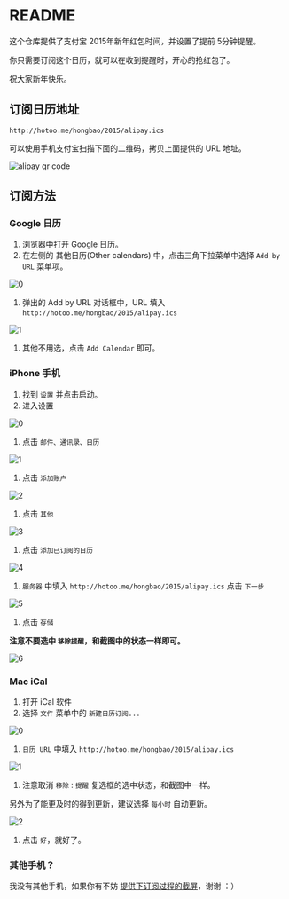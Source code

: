 
# README

这个仓库提供了支付宝 2015年新年红包时间，并设置了提前 5分钟提醒。

你只需要订阅这个日历，就可以在收到提醒时，开心的抢红包了。

祝大家新年快乐。

## 订阅日历地址

```
http://hotoo.me/hongbao/2015/alipay.ics
```

可以使用手机支付宝扫描下面的二维码，拷贝上面提供的 URL 地址。

![alipay qr code](./2015/alipay.png)

## 订阅方法

### Google 日历

1. 浏览器中打开 Google 日历。
1. 在左侧的 其他日历(Other calendars) 中，点击三角下拉菜单中选择 `Add by URL` 菜单项。

  ![0](./google-0.png)

1. 弹出的 Add by URL 对话框中，URL 填入 `http://hotoo.me/hongbao/2015/alipay.ics`

  ![1](./google-1.png)

1. 其他不用选，点击 `Add Calendar` 即可。

### iPhone 手机

1. 找到 `设置` 并点击启动。
1. 进入设置

  ![0](./iphone-0.png)

1. 点击 `邮件、通讯录、日历`

  ![1](./iphone-1.png)

1. 点击 `添加账户`

  ![2](./iphone-2.png)

1. 点击 `其他`

  ![3](./iphone-3.png)

1. 点击 `添加已订阅的日历`

  ![4](./iphone-4.png)

1. `服务器` 中填入 `http://hotoo.me/hongbao/2015/alipay.ics` 点击 `下一步`

  ![5](./iphone-5.png)

1. 点击 `存储`

  **注意不要选中 `移除提醒`，和截图中的状态一样即可。**

  ![6](./iphone-6.png)

### Mac iCal

1. 打开 iCal 软件
1. 选择 `文件` 菜单中的 `新建日历订阅...`

  ![0](./ical-0.png)

1. `日历 URL` 中填入 `http://hotoo.me/hongbao/2015/alipay.ics`

  ![1](./ical-1.png)

1. 注意取消 `移除：提醒` 复选框的选中状态，和截图中一样。

  另外为了能更及时的得到更新，建议选择 `每小时` 自动更新。

  ![2](./ical-2.png)

1. 点击 `好`，就好了。

### 其他手机？

我没有其他手机，如果你有不妨 [提供下订阅过程的截屏](https://github.com/hotoo/hongbao/issues)，谢谢 ：）
